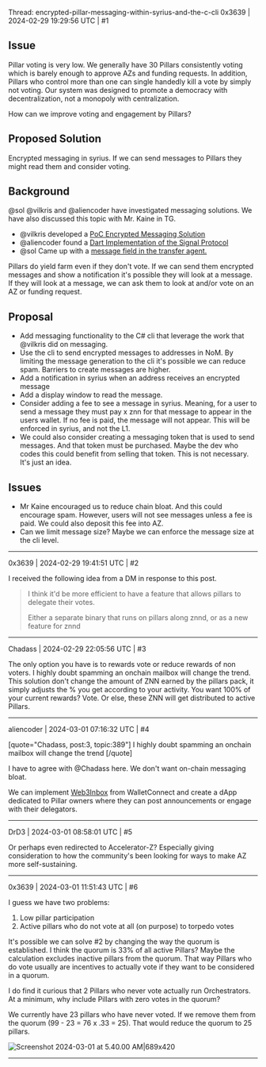 Thread: encrypted-pillar-messaging-within-syrius-and-the-c-cli
0x3639 | 2024-02-29 19:29:56 UTC | #1


## Issue
Pillar voting is very low.  We generally have 30 Pillars consistently voting which is barely enough to approve AZs and funding requests.  In addition, Pillars who control more than one can single handedly kill a vote by simply not voting.  Our system was designed to promote a democracy with decentralization, not a monopoly with centralization.  

How can we improve voting and engagement by Pillars?

## Proposed Solution
Encrypted messaging in syrius.  If we can send messages to Pillars they might read them and consider voting.  

## Background
@sol @vilkris and @aliencoder have investigated messaging solutions.  We have also discussed this topic with Mr. Kaine in TG.  
- @vilkris developed a [PoC Encrypted Messaging Solution](https://forum.zenon.org/t/secret-messages-poc/1183)
- @aliencoder found a [Dart Implementation of the Signal Protocol](https://forum.zenon.org/t/secret-messages-poc/1183/6?u=0x3639)
- @sol  Came up with a [message field in the transfer agent.](https://forum.zenon.org/t/rfc-syrius-message-field-in-transfer-widget/864)

Pillars do yield farm even if they don't vote.  If we can send them encrypted messages and show a notification it's possible they will look at a message. If they will look at a message, we can ask them to look at and/or vote on an AZ or funding request. 

## Proposal
- Add messaging functionality to the C# cli that leverage the work that @vilkris did on messaging.  
- Use the cli to send encrypted messages to addresses in NoM. By limiting the message generation to the cli it's possible we can reduce spam.  Barriers to create messages are higher.
- Add a notification in syrius when an address receives an encrypted message
- Add a display window to read the message.
- Consider adding a fee to see a message in syrius.  Meaning, for a user to send a message they must pay x znn for that message to appear in the users wallet.  If no fee is paid, the message will not appear.  This will be enforced in syrius, and not the L1.
- We could also consider creating a messaging token that is used to send messages.  And that token must be purchased.  Maybe the dev who codes this could benefit from selling that token.  This is not necessary.  It's just an idea.  

## Issues
- Mr Kaine encouraged us to reduce chain bloat.  And this could encourage spam. However, users will not see messages unless a fee is paid.  We could also deposit this fee into AZ.  
- Can we limit message size?  Maybe we can enforce the message size at the cli level.

-------------------------

0x3639 | 2024-02-29 19:41:51 UTC | #2

I received the following idea from a DM in response to this post.  

> I think it'd be more efficient to have a feature that allows pillars to delegate their votes.
> 
> Either a separate binary that runs on pillars along znnd, or as a new feature for znnd

-------------------------

Chadass | 2024-02-29 22:05:56 UTC | #3

The only option you have is to rewards vote or reduce rewards of non voters. I highly doubt spamming an onchain mailbox will change the trend. This solution don't change the amount of ZNN earned by the pillars pack, it simply adjusts the % you get according to your activity. You want 100% of your current rewards? Vote. Or else, these ZNN will get distributed to active Pillars.

-------------------------

aliencoder | 2024-03-01 07:16:32 UTC | #4

[quote="Chadass, post:3, topic:389"]
I highly doubt spamming an onchain mailbox will change the trend
[/quote]

I have to agree with @Chadass here. We don't want on-chain messaging bloat.

We can implement [Web3Inbox](https://docs.walletconnect.com/web3inbox/about) from WalletConnect and create a dApp dedicated to Pillar owners where they can post announcements or engage with their delegators.

-------------------------

DrD3 | 2024-03-01 08:58:01 UTC | #5

Or perhaps even redirected to Accelerator-Z? Especially giving consideration to how the community's been looking for ways to make AZ more self-sustaining.

-------------------------

0x3639 | 2024-03-01 11:51:43 UTC | #6

I guess we have two problems:

1) Low pillar participation
2) Active pillars who do not vote at all (on purpose) to torpedo votes

It's possible we can solve #2 by changing the way the quorum is established.  I think the quorum is 33% of all active Pillars?  Maybe the calculation excludes inactive pillars from the quorum.  That way Pillars who do vote usually are incentives to actually vote if they want to be considered in a quorum.  

I do find it curious that 2 Pillars who never vote actually run Orchestrators.  At a minimum, why include Pillars with zero votes in the quorum?  

We currently have 23 pillars who have never voted.  If we remove them from the quorum (99 - 23 = 76 x .33 = 25).  That would reduce the quorum to 25 pillars.  

![Screenshot 2024-03-01 at 5.40.00 AM|689x420](upload://n9aj3MhmHwMKT54FzSz4jlzopp4.png)

-------------------------


